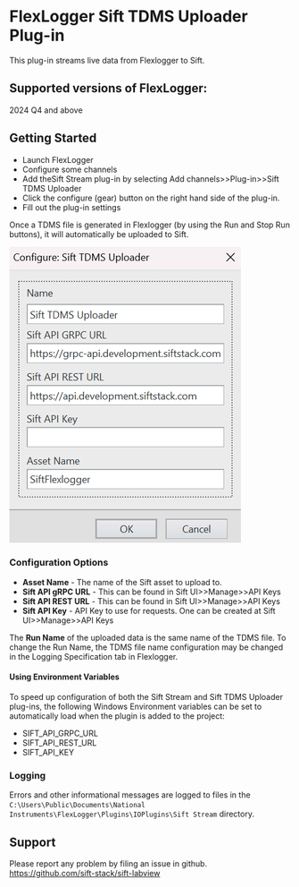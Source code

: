 # FlexLogger Sift TDMS Uploader Plug-in

This plug-in streams live data from Flexlogger to Sift.

## Supported versions of FlexLogger:

2024 Q4 and above

## Getting Started

- Launch FlexLogger
- Configure some channels
- Add theSift Stream plug-in by selecting Add channels>>Plug-in>>Sift TDMS Uploader
- Click the configure (gear) button on the right hand side of the plug-in.
- Fill out the plug-in settings

Once a TDMS file is generated in Flexlogger (by using the Run and Stop Run buttons), it will automatically be uploaded to Sift.

![Sift TDMS Configuration](./sift_tdms_configure.png)

### Configuration Options

- **Asset Name** - The name of the Sift asset to upload to. 
- **Sift API gRPC URL** - This can be found in Sift UI>>Manage>>API Keys
- **Sift API REST URL** - This can be found in Sift UI>>Manage>>API Keys
- **Sift API Key** - API Key to use for requests. One can be created at Sift UI>>Manage>>API Keys

The **Run Name** of the uploaded data is the same name of the TDMS file. To change the Run Name, the TDMS file name configuration may be changed in the Logging Specification tab in Flexlogger.

#### Using Environment Variables

To speed up configuration of both the Sift Stream and Sift TDMS Uploader plug-ins, the following Windows Environment variables can be set to automatically load when the plugin is added to the project:

- SIFT_API_GRPC_URL
- SIFT_API_REST_URL
- SIFT_API_KEY


### Logging



Errors and other informational messages are logged to files in the `C:\Users\Public\Documents\National Instruments\FlexLogger\Plugins\IOPlugins\Sift Stream` directory. 

## Support

Please report any problem by filing an issue in github.
https://github.com/sift-stack/sift-labview
